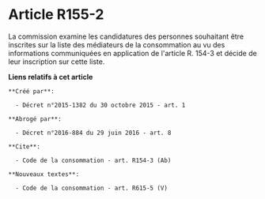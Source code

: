# Article R155-2

La commission examine les candidatures des personnes souhaitant être inscrites sur la liste des médiateurs de la consommation
au vu des informations communiquées en application de l'article R. 154-3 et décide de leur inscription sur cette liste.

**Liens relatifs à cet article**

	**Créé par**:

	  - Décret n°2015-1382 du 30 octobre 2015 - art. 1

	**Abrogé par**:

	  - Décret n°2016-884 du 29 juin 2016 - art. 8

	**Cite**:

	  - Code de la consommation - art. R154-3 (Ab)

	**Nouveaux textes**:

	  - Code de la consommation - art. R615-5 (V)
